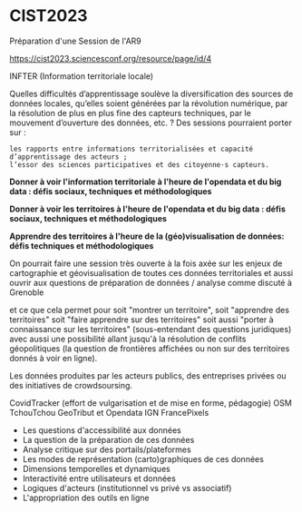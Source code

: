 # CIST2023
Préparation d'une Session de l'AR9

https://cist2023.sciencesconf.org/resource/page/id/4


INFTER (Information territoriale locale)

Quelles difficultés d’apprentissage soulève la diversification des sources de données locales, qu’elles soient générées par la révolution numérique, par la résolution de plus en plus fine des capteurs techniques, par le mouvement d’ouverture des données, etc. ? Des sessions pourraient porter sur :

    les rapports entre informations territorialisées et capacité d’apprentissage des acteurs ;
    l’essor des sciences participatives et des citoyenne·s capteurs.

**Donner à voir l'information territoriale à l'heure de l'opendata et du big data : défis sociaux, techniques et méthodologiques**

**Donner à voir les territoires à l'heure de l'opendata et du big data : défis sociaux, techniques et méthodologiques**

**Apprendre des territoires à l'heure de la (géo)visualisation de données: défis techniques et méthodologiques**

On pourrait faire une session très ouverte à la fois axée sur les enjeux de cartographie et géovisualisation de toutes ces données territoriales et aussi ouvrir aux questions de préparation de données / analyse comme discuté à Grenoble

et ce que cela permet pour soit "montrer un territoire", soit "apprendre des territoires" soit "faire apprendre sur des territoires" soit aussi "porter à connaissance sur les territoires" (sous-entendant des questions juridiques) avec aussi une possibilité allant jusqu'à la résolution de conflits géopolitiques (la question de frontières affichées ou non sur des territoires donnés à voir en ligne).

Les données produites par les acteurs publics, des entreprises privées ou des initiatives de crowdsoursing.

CovidTracker (effort de vulgarisation et de mise en forme, pédagogie)
OSM TchouTchou
GeoTribut et Opendata IGN
FrancePixels


- Les questions d'accessibilité aux données
- La question de la préparation de ces données
- Analyse critique sur des portails/plateformes
- Les modes de représentation (carto)graphiques de ces données
- Dimensions temporelles et dynamiques
- Interactivité entre utilisateurs et données
- Logiques d'acteurs (institutionnel vs privé vs associatif)
- L'appropriation des outils en ligne


